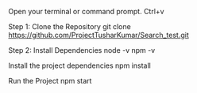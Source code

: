 Open your terminal or command prompt.
Ctrl+v

Step 1: Clone the Repository
git clone https://github.com/ProjectTusharKumar/Search_test.git

Step 2: Install Dependencies
node -v
npm -v

Install the project dependencies
npm install

Run the Project
npm start
